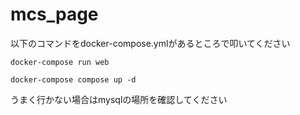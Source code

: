 # mcs_page
以下のコマンドをdocker-compose.ymlがあるところで叩いてください
```
docker-compose run web 
```
```
docker-compose compose up -d
```
うまく行かない場合はmysqlの場所を確認してください
